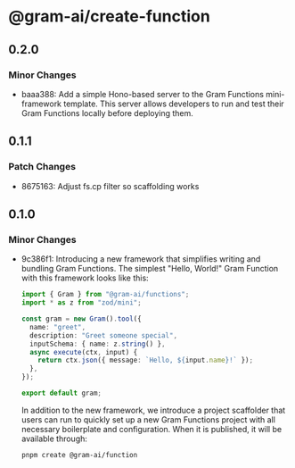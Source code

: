 # @gram-ai/create-function

## 0.2.0

### Minor Changes

- baaa388: Add a simple Hono-based server to the Gram Functions mini-framework template.
  This server allows developers to run and test their Gram Functions locally
  before deploying them.

## 0.1.1

### Patch Changes

- 8675163: Adjust fs.cp filter so scaffolding works

## 0.1.0

### Minor Changes

- 9c386f1: Introducing a new framework that simplifies writing and bundling Gram Functions.
  The simplest "Hello, World!" Gram Function with this framework looks like this:

  ```typescript
  import { Gram } from "@gram-ai/functions";
  import * as z from "zod/mini";

  const gram = new Gram().tool({
    name: "greet",
    description: "Greet someone special",
    inputSchema: { name: z.string() },
    async execute(ctx, input) {
      return ctx.json({ message: `Hello, ${input.name}!` });
    },
  });

  export default gram;
  ```

  In addition to the new framework, we introduce a project scaffolder that users
  can run to quickly set up a new Gram Functions project with all necessary
  boilerplate and configuration. When it is published, it will be available
  through:

  ```
  pnpm create @gram-ai/function
  ```

